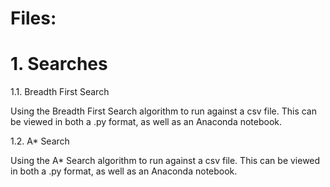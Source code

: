 # Files:
# 1. Searches
1.1. Breadth First Search

Using the Breadth First Search algorithm to run against a csv file. This can be viewed in both a .py format, as well as an Anaconda notebook.

1.2. A* Search

Using the A* Search algorithm to run against a csv file. This can be viewed in both a .py format, as well as an Anaconda notebook.
